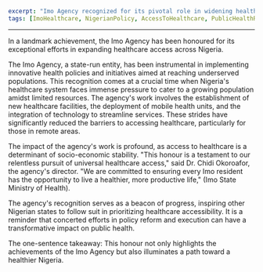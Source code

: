 ```yaml
excerpt: "Imo Agency recognized for its pivotal role in widening healthcare reach in Nigeria."
tags: [ImoHealthcare, NigerianPolicy, AccessToHealthcare, PublicHealthRecognition, HealthcareExpansion]
```

---

In a landmark achievement, the Imo Agency has been honoured for its exceptional efforts in expanding healthcare access across Nigeria.

The Imo Agency, a state-run entity, has been instrumental in implementing innovative health policies and initiatives aimed at reaching underserved populations. This recognition comes at a crucial time when Nigeria's healthcare system faces immense pressure to cater to a growing population amidst limited resources. The agency's work involves the establishment of new healthcare facilities, the deployment of mobile health units, and the integration of technology to streamline services. These strides have significantly reduced the barriers to accessing healthcare, particularly for those in remote areas.

The impact of the agency's work is profound, as access to healthcare is a determinant of socio-economic stability. "This honour is a testament to our relentless pursuit of universal healthcare access," said Dr. Chidi Okoroafor, the agency's director. "We are committed to ensuring every Imo resident has the opportunity to live a healthier, more productive life," (Imo State Ministry of Health).

The agency's recognition serves as a beacon of progress, inspiring other Nigerian states to follow suit in prioritizing healthcare accessibility. It is a reminder that concerted efforts in policy reform and execution can have a transformative impact on public health.

The one-sentence takeaway: This honour not only highlights the achievements of the Imo Agency but also illuminates a path toward a healthier Nigeria.